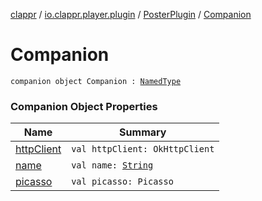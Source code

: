 [clappr](../../../index.md) / [io.clappr.player.plugin](../../index.md) / [PosterPlugin](../index.md) / [Companion](./index.md)

# Companion

`companion object Companion : `[`NamedType`](../../../io.clappr.player.base/-named-type/index.md)

### Companion Object Properties

| Name | Summary |
|---|---|
| [httpClient](http-client.md) | `val httpClient: OkHttpClient` |
| [name](name.md) | `val name: `[`String`](https://kotlinlang.org/api/latest/jvm/stdlib/kotlin/-string/index.html) |
| [picasso](picasso.md) | `val picasso: Picasso` |
